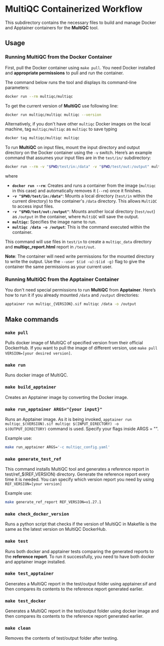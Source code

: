 # MultiQC Containerized Workflow

This subdirectory contains the necessary files to build and manage Docker and Apptainer containers for the **MultiQC** tool.

## Usage

### Running MultiQC from the Docker Container

First, pull the Docker container using `make pull`. You need Docker installed and **appropriate permissions** to pull and run the container.


The command below runs the tool and displays its command-line parameters:

```bash
docker run --rm multiqc/multiqc
```
To get the current version of **MultiQC** use following line:
```bash
docker run multiqc/multiqc multiqc --version
```

Alternatively, if you don't have other `multiqc` Docker images on the local machine, tag `multiqc/multiqc` as `multiqc` to save typing

```bash
docker tag multiqc/multiqc multiqc
```

To run **MultiQC** on input files, mount the input directory and output directory on the Docker container using the `-v` switch. Here’s an example command that assumes your input files are in the `test/in/` subdirectory:

```bash
docker run --rm -v "$PWD/test/in:/data" -v "$PWD/test/out:/output" multiqc multiqc /data -o /output
```
where
- **`docker run --rm`**: Creates and runs a container from the image (`multiqc` in this case) and automatically removes it (`--rm`) once it finishes.
- **`-v "$PWD/test/in:/data"`**: Mounts a local directory (`test/in` within the current directory) to the container's `/data` directory. This allows `MultiQC` to access input files.
- **`-v "$PWD/test/out:/output"`**: Mounts another local directory (`test/out`) as `/output` in the container, where `MultiQC` will save the output.
- **`multiqc`**: Specifies the image name to run.
- **`multiqc /data -o /output`**: This is the command executed within the container.

   
This command will use files in `test/in` to create a `multiqc_data` directory and **multiqc_report.html** report in `/test/out`.

**Note**: The container will need write permissions for the mounted directory to write the output. Use the `--user $(id -u):$(id -g)` flag to give the container the same permissions as your current user.

### Running MultiQC from the Apptainer Container

You don't need special permissions to run **MultiQC** from **Apptainer**. Here’s how to run it if you already mounted `/data` and `/output` directories:

```bash
apptainer run multiqc_{VERSION}.sif multiqc /data -o /output
```

## Make commands

### `make pull`
Pulls docker image of MultiQC of specified version from their official DockerHub. If you want to pull the image of different version, use `make pull VERSION=[your desired version]`.

### `make run`
Runs docker image of MultiQC.

### `make build_apptainer`

Creates an Apptainer image by converting the Docker image.

### `make run_apptainer ARGS="{your input}"`
Runs an Apptainer image. As it is being invoked, `apptainer run multiqc_$(VERSION).sif multiqc $(INPUT_DIRECTORY) -o $(OUTPUT_DIRECTORY)` command is used. Specify your flags inside ARGS = "".

Example use: 
``` bash
make run_apptainer ARGS='-c multiqc_config.yaml'
```

### `make generate_test_ref`
This command installs MultiQC tool and generates a reference report in test/ref_$(REF_VERSION) directory. Generate the reference report every time it is needed. You can specify which version report you need by using `REF_VERSION=[your version]`

Example use:
``` bash
make generate_ref_report REF_VERSION=v1.27.1
```

### `make check_docker_version`
Runs a python script that checks if the version of MultiQC in Makefile is the same as the latest version on MultiQC DockerHub.

### `make test`
Runs both docker and apptainer tests comparing the generated reports to the **reference report**. To run it successfully, you need to have both docker and apptainer image installed.

### `make test_apptainer`
Generates a MultiQC report in the test/output folder using apptainer.sif and then compares its contents to the reference report generated earlier.


### `make test_docker`
Generates a MultiQC report in the test/output folder using docker image and then compares its contents to the reference report generated earlier.


### `make clean` 
Removes the contents of test/output folder after testing.

